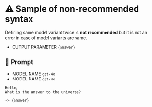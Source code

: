 # ⚠ Sample of non-recommended syntax

Defining same model variant twice is **not recommended** but it is not an error in case of model variants are same.

-   OUTPUT PARAMETER `{answer}`

## 💬 Prompt

-   MODEL NAME `gpt-4o`
-   MODEL NAME `gpt-4o`

```
Hello,
What is the answer to the universe?
```

`-> {answer}`
